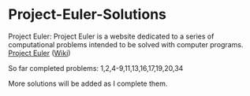 Project-Euler-Solutions
=======================

Project Euler: Project Euler is a website dedicated to a series of computational problems intended to be solved with computer programs.
<a href = "http://projecteuler.net/">Project Euler</a> (<a href="http://en.wikipedia.org/wiki/Project_Euler">Wiki</a>)

So far completed problems:
1,2,4-9,11,13,16,17,19,20,34

More solutions will be added as I complete them.
